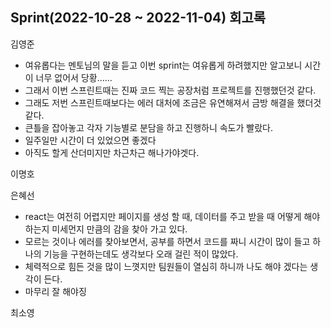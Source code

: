 ## Sprint(2022-10-28 ~ 2022-11-04) 회고록

김영준
- 여유롭다는 멘토님의 말을 듣고 이번 sprint는 여유롭게 하려했지만 알고보니 시간이 너무 없어서 당황......
- 그래서 이번 스프린트때는 진짜 코드 찍는 공장처럼 프로젝트를 진행했던것 같다.
- 그래도 저번 스프린트때보다는 에러 대처에 조금은 유연해져서 금방 해결을 했더것 같다.
- 큰틀을 잡아놓고 각자 기능별로 분담을 하고 진행하니 속도가 빨랐다.
- 일주일만 시간이 더 있었으면 좋겠다
- 아직도 할게 산더미지만 차근차근 해나가야겟다.

이명호

은혜선
- react는 여전히 어렵지만 페이지를 생성 할 때, 데이터를 주고 받을 때 어떻게 해야하는지 미세먼지 만큼의 감을 찾아 가고 있다.
- 모르는 것이나 에러를 찾아보면서, 공부를 하면서 코드를 짜니 시간이 많이 들고 하나의 기능을 구현하는데도 생각보다 오래 걸린 적이 많았다.
- 체력적으로 힘든 것을 많이 느꼇지만 팀원들이 열심히 하니까 나도 해야 겠다는 생각이 든다. 
- 마무리 잘 해야징


최소영
